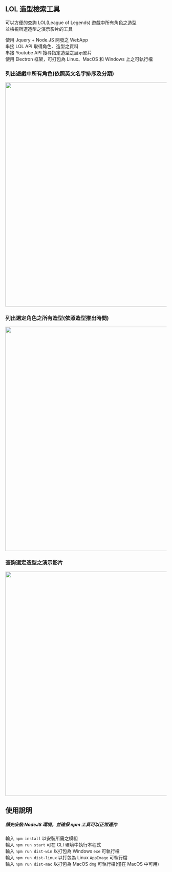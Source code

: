 ## LOL 造型檢索工具
可以方便的查詢 LOL(League of Legends) 遊戲中所有角色之造型 <br/>
並檢視所選造型之演示影片的工具 <br/>

使用 Jquery + Node.JS 開發之 WebApp <br/>
串接 LOL API 取得角色、造型之資料 <br/>
串接 Youtube API 搜尋指定造型之展示影片 <br/>
使用 Electron 框架，可打包為 Linux、MacOS 和 Windows 上之可執行檔

### 列出遊戲中所有角色(依照英文名字排序及分類)
<img src="https://github.com/youshenliang/LoL-Skin-Viewer/blob/main/imgs/list_all_champions.png" width="700">

### 列出選定角色之所有造型(依照造型推出時間)
<img src="https://github.com/youshenliang/LoL-Skin-Viewer/blob/main/imgs/list_all_skins.png" width="700">

### 查詢選定造型之演示影片
<img src="https://github.com/youshenliang/LoL-Skin-Viewer/blob/main/imgs/show_skin_video.png" width="700">

## 使用說明
##### 請先安裝 NodeJS 環境，並確保 npm 工具可以正常運作
輸入 `npm install` 以安裝所需之模組 <br/>
輸入 `npm run start` 可在 CLI 環境中執行本程式 <br/>
輸入 `npm run dist-win` 以打包為 Windows `exe` 可執行檔 <br/>
輸入 `npm run dist-linux` 以打包為 Linux `AppImage` 可執行檔 <br/>
輸入 `npm run dist-mac` 以打包為 MacOS `dmg` 可執行檔(僅在 MacOS 中可用)
